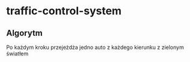 # traffic-control-system

## Algorytm

Po każdym kroku przejeżdża jedno auto z każdego kierunku z zielonym światłem
